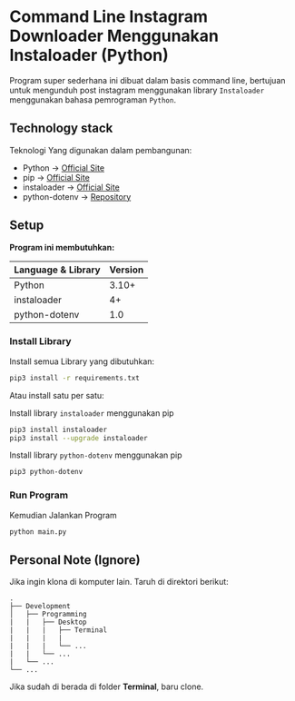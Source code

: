 # Command Line Instagram Downloader Menggunakan Instaloader (Python)

Program super sederhana ini dibuat dalam basis command line, bertujuan untuk mengunduh post instagram menggunakan library `Instaloader` menggunakan bahasa pemrograman `Python`.

## Technology stack

Teknologi Yang digunakan dalam pembangunan:

- Python -> [Official Site](https://www.python.org/)
- pip -> [Official Site](https://pip.pypa.io/en/stable/)
- instaloader -> [Official Site](https://instaloader.github.io/index.html)
- python-dotenv -> [Repository](https://github.com/theskumar/python-dotenv)

## Setup

**Program ini membutuhkan:**

| Language & Library | Version |
| ------------------ | ------- |
| Python             | 3.10+   |
| instaloader        | 4+      |
| python-dotenv      | 1.0     |

### Install Library

Install semua Library yang dibutuhkan:

```bash
pip3 install -r requirements.txt
```

Atau install satu per satu:

Install library `instaloader` menggunakan pip

```bash
pip3 install instaloader
pip3 install --upgrade instaloader
```

Install library `python-dotenv` menggunakan pip

```bash
pip3 python-dotenv
```

### Run Program

Kemudian Jalankan Program

```bash
python main.py
```

## Personal Note (Ignore)

Jika ingin klona di komputer lain. Taruh di direktori berikut:

    .
    ├── Development
    │   ├── Programming
    |   |   ├── Desktop
    |   |   |   ├── Terminal
    |   |   |   |
    |   |   |   └── ...
    |   |   └── ...
    |   └── ...
    └── ...

Jika sudah di berada di folder **Terminal**, baru clone.
